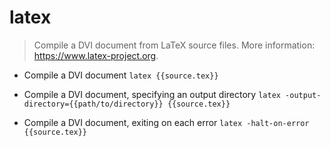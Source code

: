 # latex
> Compile a DVI document from LaTeX source files.
> More information: <https://www.latex-project.org>.

- Compile a DVI document
`latex {{source.tex}}`

- Compile a DVI document, specifying an output directory
`latex -output-directory={{path/to/directory}} {{source.tex}}`

- Compile a DVI document, exiting on each error
`latex -halt-on-error {{source.tex}}`
